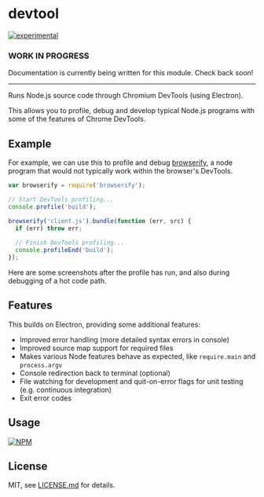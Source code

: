 # devtool

[![experimental](http://badges.github.io/stability-badges/dist/experimental.svg)](http://github.com/badges/stability-badges)

### WORK IN PROGRESS

Documentation is currently being written for this module. Check back soon!

---

Runs Node.js source code through Chromium DevTools (using Electron).

This allows you to profile, debug and develop typical Node.js programs with some of the features of Chrome DevTools.

## Example

For example, we can use this to profile and debug [browserify](https://github.com/substack/node-browserify), a node program that would not typically work within the browser's DevTools.

```js
var browserify = require('browserify');

// Start DevTools profiling...
console.profile('build');

browserify('client.js').bundle(function (err, src) {
  if (err) throw err;
  
  // Finish DevTools profiling...
  console.profileEnd('build');
});
```

Here are some screenshots after the profile has run, and also during debugging of a hot code path.

## Features

This builds on Electron, providing some additional features:

- Improved error handling (more detailed syntax errors in console)
- Improved source map support for required files
- Makes various Node features behave as expected, like `require.main` and `process.argv`
- Console redirection back to terminal (optional)
- File watching for development and quit-on-error flags for unit testing (e.g. continuous integration)
- Exit error codes

## Usage

[![NPM](https://nodei.co/npm/devtool.png)](https://www.npmjs.com/package/devtool)

## License

MIT, see [LICENSE.md](http://github.com/Jam3/devtool/blob/master/LICENSE.md) for details.
